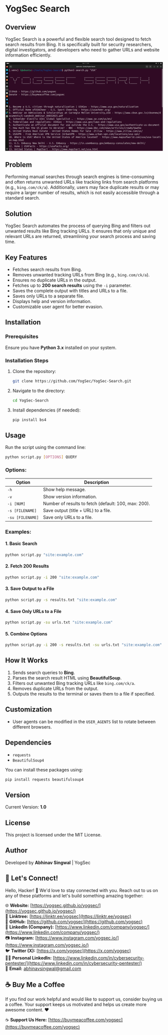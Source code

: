 # YogSec Search

## Overview
YogSec Search is a powerful and flexible search tool designed to fetch search results from Bing. It is specifically built for security researchers, digital investigators, and developers who need to gather URLs and website information efficiently. 

![YogSec Search](https://github.com/yogsec/YogSec-Search/blob/main/Screenshot%20from%202025-03-05%2013-30-09.png?raw=true)

## Problem
Performing manual searches through search engines is time-consuming and often returns unwanted URLs like tracking links from search platforms (e.g., `bing.com/ck/a`). Additionally, users may face duplicate results or may require a larger number of results, which is not easily accessible through a standard search.

## Solution
YogSec Search automates the process of querying Bing and filters out unwanted results like Bing tracking URLs. It ensures that only unique and relevant URLs are returned, streamlining your search process and saving time.

## Key Features
- Fetches search results from Bing.
- Removes unwanted tracking URLs from Bing (e.g., `bing.com/ck/a`).
- Ensures no duplicate URLs in the output.
- Fetches up to **200 search results** using the `-i` parameter.
- Saves the complete output with titles and URLs to a file.
- Saves only URLs to a separate file.
- Displays help and version information.
- Customizable user agent for better evasion.

## Installation
### Prerequisites
Ensure you have **Python 3.x** installed on your system.

### Installation Steps
1. Clone the repository:
    ```bash
    git clone https://github.com/YogSec/YogSec-Search.git
    ```
2. Navigate to the directory:
    ```bash
    cd YogSec-Search
    ```
3. Install dependencies (if needed):
    ```bash
    pip install bs4
    ```

## Usage
Run the script using the command line:

```bash
python script.py [OPTIONS] QUERY
```

### Options:
| Option        | Description                                          |
|---------------|------------------------------------------------------|
| `-h`          | Show help message.                                   |
| `-v`          | Show version information.                            |
| `-i [NUM]`    | Number of results to fetch (default: 100, max: 200). |
| `-s [FILENAME]` | Save output (title + URL) to a file.              |
| `-su [FILENAME]` | Save only URLs to a file.                        |

### Examples:
#### 1. Basic Search
```bash
python script.py "site:example.com"
```
#### 2. Fetch 200 Results
```bash
python script.py -i 200 "site:example.com"
```
#### 3. Save Output to a File
```bash
python script.py -s results.txt "site:example.com"
```
#### 4. Save Only URLs to a File
```bash
python script.py -su urls.txt "site:example.com"
```
#### 5. Combine Options
```bash
python script.py -i 200 -s results.txt -su urls.txt "site:example.com"
```

## How It Works
1. Sends search queries to **Bing**.
2. Parses the search result HTML using **BeautifulSoup**.
3. Filters out unwanted Bing tracking URLs like `bing.com/ck/a`.
4. Removes duplicate URLs from the output.
5. Outputs the results to the terminal or saves them to a file if specified.

## Customization
- User agents can be modified in the `USER_AGENTS` list to rotate between different browsers.

## Dependencies
- `requests`
- `BeautifulSoup4`

You can install these packages using:
```bash
pip install requests beautifulsoup4
```

## Version
Current Version: **1.0**

## License
This project is licensed under the MIT License.

## Author
Developed by **Abhinav Singwal** | YogSec

## 🌟 Let's Connect!

Hello, Hacker! 👋 We'd love to stay connected with you. Reach out to us on any of these platforms and let's build something amazing together:

🌐 **Website:** [https://yogsec.github.io/yogsec/](https://yogsec.github.io/yogsec/)  
📜 **Linktree:** [https://linktr.ee/yogsec](https://linktr.ee/yogsec)  
🔗 **GitHub:** [https://github.com/yogsec](https://github.com/yogsec)  
💼 **LinkedIn (Company):** [https://www.linkedin.com/company/yogsec/](https://www.linkedin.com/company/yogsec/)  
📷 **Instagram:** [https://www.instagram.com/yogsec.io/](https://www.instagram.com/yogsec.io/)  
🐦 **Twitter (X):** [https://x.com/yogsec](https://x.com/yogsec)  
👨‍💼 **Personal LinkedIn:** [https://www.linkedin.com/in/cybersecurity-pentester/](https://www.linkedin.com/in/cybersecurity-pentester/)  
📧 **Email:** abhinavsingwal@gmail.com

## ☕ Buy Me a Coffee

If you find our work helpful and would like to support us, consider buying us a coffee. Your support keeps us motivated and helps us create more awesome content. ❤️

☕ **Support Us Here:** [https://buymeacoffee.com/yogsec](https://buymeacoffee.com/yogsec)
